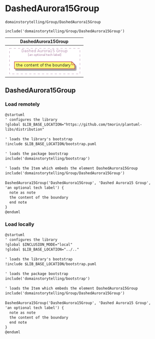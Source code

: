 # DashedAurora15Group


```text
domainstorytelling/Group/DashedAurora15Group
```

```text
include('domainstorytelling/Group/DashedAurora15Group')
```



| DashedAurora15Group |
| :---: |
| ![illustration for DashedAurora15Group](../../domainstorytelling/Group/DashedAurora15Group.Local.png) |




## DashedAurora15Group

### Load remotely
```plantuml
@startuml
' configures the library
!global $LIB_BASE_LOCATION="https://github.com/tmorin/plantuml-libs/distribution"

' loads the library's bootstrap
!include $LIB_BASE_LOCATION/bootstrap.puml

' loads the package bootstrap
include('domainstorytelling/bootstrap')

' loads the Item which embeds the element DashedAurora15Group
include('domainstorytelling/Group/DashedAurora15Group')

DashedAurora15Group('DashedAurora15Group', 'Dashed Aurora15 Group', 'an optional tech label') {
  note as note
  the content of the boundary
  end note
}
@enduml
```

### Load locally
```plantuml
@startuml
' configures the library
!global $INCLUSION_MODE="local"
!global $LIB_BASE_LOCATION="../.."

' loads the library's bootstrap
!include $LIB_BASE_LOCATION/bootstrap.puml

' loads the package bootstrap
include('domainstorytelling/bootstrap')

' loads the Item which embeds the element DashedAurora15Group
include('domainstorytelling/Group/DashedAurora15Group')

DashedAurora15Group('DashedAurora15Group', 'Dashed Aurora15 Group', 'an optional tech label') {
  note as note
  the content of the boundary
  end note
}
@enduml
```

